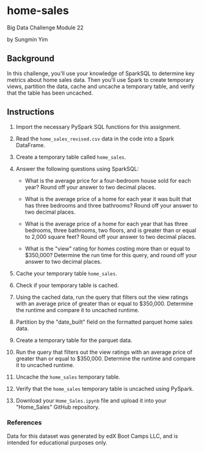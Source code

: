 # home-sales
Big Data Challenge Module 22

by Sungmin Yim

## Background ##
In this challenge, you'll use your knowledge of SparkSQL to determine key metrics about home sales data. Then you'll use Spark to create temporary views, partition the data, cache and uncache a temporary table, and verify that the table has been uncached.

## Instructions ##
1. Import the necessary PySpark SQL functions for this assignment.

2. Read the `home_sales_revised.csv` data in the code into a Spark DataFrame.

3. Create a temporary table called `home_sales`.

4. Answer the following questions using SparkSQL:

   * What is the average price for a four-bedroom house sold for each year? Round off your answer to two decimal places.

   * What is the average price of a home for each year it was built that has three bedrooms and three bathrooms? Round off your answer to two decimal places.

   * What is the average price of a home for each year that has three bedrooms, three bathrooms, two floors, and is greater than or equal to 2,000 square feet? Round off your answer to two decimal places.

   * What is the "view" rating for homes costing more than or equal to $350,000? Determine the run time for this query, and round off your answer to two decimal places.

5. Cache your temporary table `home_sales`.

6. Check if your temporary table is cached.

7. Using the cached data, run the query that filters out the view ratings with an average price of greater than or equal to $350,000. Determine the runtime and compare it to uncached runtime.

8. Partition by the "date_built" field on the formatted parquet home sales data.

9. Create a temporary table for the parquet data.

10. Run the query that filters out the view ratings with an average price of greater than or equal to $350,000. Determine the runtime and compare it to uncached runtime.

11. Uncache the `home_sales` temporary table.

12. Verify that the `home_sales` temporary table is uncached using PySpark.

13. Download your `Home_Sales.ipynb` file and upload it into your "Home_Sales" GitHub repository.

### References ###
Data for this dataset was generated by edX Boot Camps LLC, and is intended for educational purposes only.
